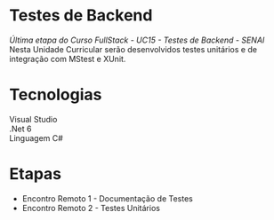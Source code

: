 # Testes de Backend
*Última etapa do Curso FullStack - UC15 - Testes de Backend - SENAI* <br>
Nesta Unidade Curricular serão desenvolvidos testes unitários e de integração com MStest e XUnit. 

# Tecnologias 
Visual Studio<br>
.Net 6<br>
Linguagem C# <br>

# Etapas
- Encontro Remoto 1 - Documentação de Testes<br>
- Encontro Remoto 2 - Testes Unitários <br>

